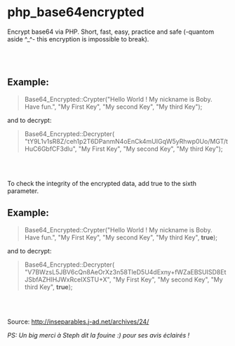 # php_base64encrypted
Encrypt base64 via PHP. Short, fast, easy, practice and safe (-quantom aside ^_^- this encryption is impossible to break).

<br><br>

## Example: 

> Base64_Encrypted::Crypter("Hello World ! My nickname is Boby. Have fun.", "My First Key", "My second Key", "My third Key");
 
 and to decrypt:
 
> Base64_Encrypted::Decrypter( "tY9L1v1sR8Z/ceh1p2T6DPanmN4oEnCk4mUIGqW5yRhwp0Uo/MGT/tHuC6GbfCF3dlu", "My First Key", "My second Key", "My third Key");


<br><br>
 
 To check the integrity of the encrypted data, add true to the sixth parameter.
 
## Example:
 
> Base64_Encrypted::Crypter("Hello World ! My nickname is Boby. Have fun.", "My First Key", "My second Key", "My third Key", **true**);

and to decrypt:

> Base64_Encrypted::Decrypter( "V7BWzsL5JBV6cQn8AeOrXz3n58TleD5U4dExny+fWZaEBSUISD8EtJSbfAZHIHJWxRceIXSTU+X", "My First Key", "My second Key", "My third Key", **true**);


<br><br>





Source: http://inseparables.j-ad.net/archives/24/

*PS: Un big merci à Steph dit la fouine :) pour ses avis éclairés !*
